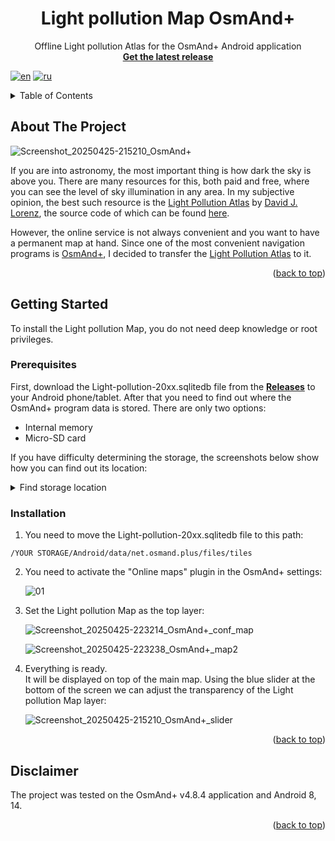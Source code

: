 <!-- Improved compatibility of back to top link: See: https://github.com/othneildrew/Best-README-Template/pull/73 -->
<a id="readme-top"></a>

<!-- PROJECT LOGO -->
<div align="center">
  <h1 align="center">Light pollution Map OsmAnd+</h1>

  <p align="center">
    Offline Light pollution Atlas for the OsmAnd+ Android application
    <br />
    <a href="https://github.com/telenkor/light-pollution-map-osmand/releases"><strong>Get the latest release</strong></a>
    <br />
  </p>
</div>

[![en](https://img.shields.io/badge/lang-en-red.svg)](https://github.com/telenkor/light-pollution-map-osmand/blob/main/README.md)
[![ru](https://img.shields.io/badge/lang-ru-green.svg)](https://github.com/telenkor/light-pollution-map-osmand/blob/main/README.ru.md)

<!-- TABLE OF CONTENTS -->
<details>
  <summary>Table of Contents</summary>
  <ol>
    <li>
      <a href="#about-the-project">About The Project</a>
    </li>
    <li>
      <a href="#getting-started">Getting Started</a>
      <ul>
        <li><a href="#prerequisites">Prerequisites</a></li>
        <li><a href="#installation">Installation</a></li>
      </ul>
    </li>
    <li><a href="#disclaimer">Disclaimer</a></li>
  </ol>
</details>



<!-- ABOUT THE PROJECT -->
## About The Project

![Screenshot_20250425-215210_OsmAnd+](https://github.com/user-attachments/assets/2d919701-6686-43a4-9989-b75f710672da)

If you are into astronomy, the most important thing is how dark the sky is above you. There are many resources for this, both paid and free, where you can see the level of sky illumination in any area.
In my subjective opinion, the best such resource is the [Light Pollution Atlas](https://djlorenz.github.io/astronomy/lp/overlay/dark.html) by [David J. Lorenz](https://djlorenz.github.io/), the source code of which can be found [here](https://github.com/djlorenz/djlorenz.github.io).

However, the online service is not always convenient and you want to have a permanent map at hand. Since one of the most convenient navigation programs is [OsmAnd+](https://osmand.net/), I decided to transfer the [Light Pollution Atlas](https://djlorenz.github.io/astronomy/lp/overlay/dark.html) to it.

<p align="right">(<a href="#readme-top">back to top</a>)</p>



<!-- GETTING STARTED -->
## Getting Started

To install the Light pollution Map, you do not need deep knowledge or root privileges.

### Prerequisites

First, download the Light-pollution-20xx.sqlitedb file from the <a href="https://github.com/telenkor/light-pollution-map-osmand/releases"><strong>Releases</strong></a> to your Android phone/tablet.
After that you need to find out where the OsmAnd+ program data is stored.
There are only two options:
* Internal memory
* Micro-SD card

If you have difficulty determining the storage, the screenshots below show how you can find out its location:

<details>
  <summary>Find storage location</summary>
  <br />
  
  ![0_1](https://github.com/user-attachments/assets/5873eb81-c835-4595-a6f4-6e32b5d73d1e)
  <br />
  
  ![0_2](https://github.com/user-attachments/assets/e33a47bd-6881-4e40-bd82-ab8543d16906)
  <br />
</details>

### Installation

1. You need to move the Light-pollution-20xx.sqlitedb file to this path:
```
/YOUR STORAGE/Android/data/net.osmand.plus/files/tiles
```

2. You need to activate the "Online maps" plugin in the OsmAnd+ settings:

   ![01](https://github.com/user-attachments/assets/accadc86-f2b6-4980-be56-093bf3710268)


3. Set the Light pollution Map as the top layer:

   ![Screenshot_20250425-223214_OsmAnd+_conf_map](https://github.com/user-attachments/assets/045d887d-74f7-49cf-b229-a81941770a58)

   ![Screenshot_20250425-223238_OsmAnd+_map2](https://github.com/user-attachments/assets/db8d720c-0a84-4bed-ac9c-36099ae51012)

4. Everything is ready.
   <br />
   It will be displayed on top of the main map.
   Using the blue slider at the bottom of the screen we can adjust the transparency of the Light pollution Map layer:

   ![Screenshot_20250425-215210_OsmAnd+_slider](https://github.com/user-attachments/assets/a4e9125f-198b-43bc-a816-77c8022af63c)

<p align="right">(<a href="#readme-top">back to top</a>)</p>



<!-- USAGE EXAMPLES -->
## Disclaimer

The project was tested on the OsmAnd+ v4.8.4 application and Android 8, 14.

<p align="right">(<a href="#readme-top">back to top</a>)</p>
